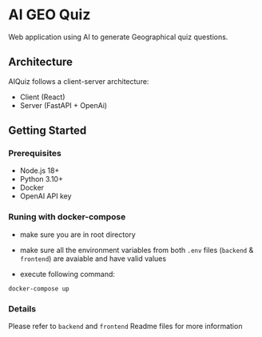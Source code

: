 # AI GEO Quiz

Web application using AI to generate Geographical quiz questions.

## Architecture

AIQuiz follows a client-server architecture:

- Client (React)
- Server (FastAPI + OpenAi)

## Getting Started

### Prerequisites

- Node.js 18+
- Python 3.10+
- Docker
- OpenAI API key

### Runing with docker-compose

- make sure you are in root directory

- make sure all the environment variables from both `.env` files (`backend` & `frontend`) are avaiable and have valid values

- execute following command:

`docker-compose up`

### Details

Please refer to `backend` and `frontend` Readme files for more information
